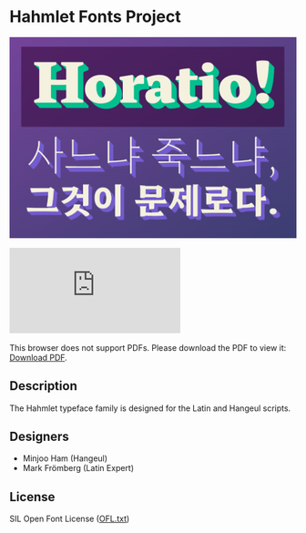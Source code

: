 # Hahmlet Fonts Project

![Hahmlet Fonts for Latin and Hangeul](documentation/sample-01.png)

<object data="https://github.com/hyper-type/hahmlet/blob/master/documentation/Hahmlet%20Digital%20Specimen.pdf" type="application/pdf" width="700px" height="700px">
    <embed src="https://github.com/hyper-type/hahmlet/blob/master/documentation/Hahmlet%20Digital%20Specimen.pdf">
        <p>This browser does not support PDFs. Please download the PDF to view it: <a href="http://yoursite.com/the.pdf">Download PDF</a>.</p>
    </embed>
</object>

## Description

The Hahmlet typeface family is designed for the Latin and Hangeul scripts.

## Designers

* Minjoo Ham (Hangeul)
* Mark Frömberg (Latin Expert)

## License

SIL Open Font License ([OFL.txt](OFL.txt))
